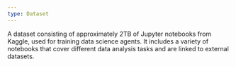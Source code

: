 ```yaml
---
type: Dataset
---
```


A dataset consisting of approximately 2TB of Jupyter notebooks from Kaggle, used for training data science agents. It includes a variety of notebooks that cover different data analysis tasks and are linked to external datasets.